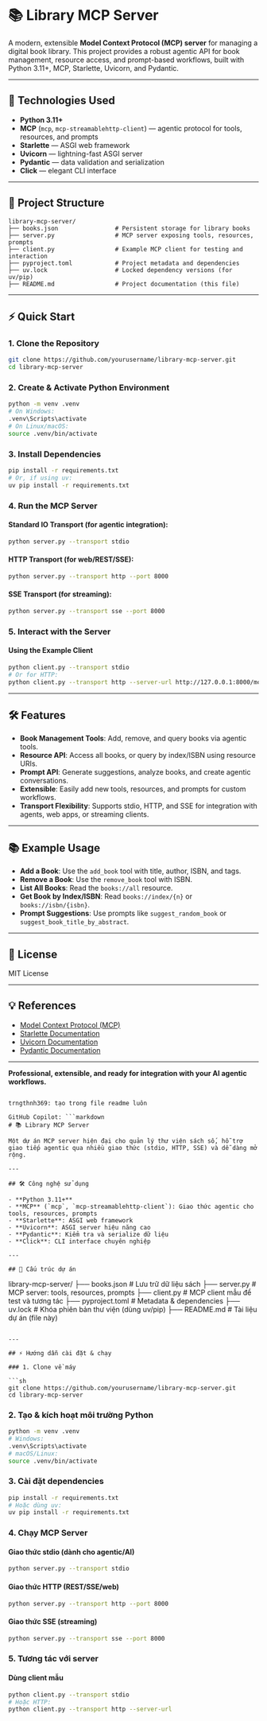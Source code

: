 # 📚 Library MCP Server

A modern, extensible **Model Context Protocol (MCP) server** for managing a digital book library. This project provides a robust agentic API for book management, resource access, and prompt-based workflows, built with Python 3.11+, MCP, Starlette, Uvicorn, and Pydantic.

---

## 🚀 Technologies Used

- **Python 3.11+**
- **MCP** (`mcp`, `mcp-streamablehttp-client`) — agentic protocol for tools, resources, and prompts
- **Starlette** — ASGI web framework
- **Uvicorn** — lightning-fast ASGI server
- **Pydantic** — data validation and serialization
- **Click** — elegant CLI interface

---

## 📁 Project Structure

```
library-mcp-server/
├── books.json                # Persistent storage for library books
├── server.py                 # MCP server exposing tools, resources, prompts
├── client.py                 # Example MCP client for testing and interaction
├── pyproject.toml            # Project metadata and dependencies
├── uv.lock                   # Locked dependency versions (for uv/pip)
├── README.md                 # Project documentation (this file)
```

---

## ⚡ Quick Start

### 1. Clone the Repository

```sh
git clone https://github.com/yourusername/library-mcp-server.git
cd library-mcp-server
```

### 2. Create & Activate Python Environment

```sh
python -m venv .venv
# On Windows:
.venv\Scripts\activate
# On Linux/macOS:
source .venv/bin/activate
```

### 3. Install Dependencies

```sh
pip install -r requirements.txt
# Or, if using uv:
uv pip install -r requirements.txt
```

### 4. Run the MCP Server

#### Standard IO Transport (for agentic integration):

```sh
python server.py --transport stdio
```

#### HTTP Transport (for web/REST/SSE):

```sh
python server.py --transport http --port 8000
```

#### SSE Transport (for streaming):

```sh
python server.py --transport sse --port 8000
```

### 5. Interact with the Server

#### Using the Example Client

```sh
python client.py --transport stdio
# Or for HTTP:
python client.py --transport http --server-url http://127.0.0.1:8000/mcp
```

---

## 🛠️ Features

- **Book Management Tools**: Add, remove, and query books via agentic tools.
- **Resource API**: Access all books, or query by index/ISBN using resource URIs.
- **Prompt API**: Generate suggestions, analyze books, and create agentic conversations.
- **Extensible**: Easily add new tools, resources, and prompts for custom workflows.
- **Transport Flexibility**: Supports stdio, HTTP, and SSE for integration with agents, web apps, or streaming clients.

---

## 📚 Example Usage

- **Add a Book**: Use the `add_book` tool with title, author, ISBN, and tags.
- **Remove a Book**: Use the `remove_book` tool with ISBN.
- **List All Books**: Read the `books://all` resource.
- **Get Book by Index/ISBN**: Read `books://index/{n}` or `books://isbn/{isbn}`.
- **Prompt Suggestions**: Use prompts like `suggest_random_book` or `suggest_book_title_by_abstract`.

---

## 📝 License

MIT License

---

## 💡 References

- [Model Context Protocol (MCP)](https://modelcontextprotocol.io/)
- [Starlette Documentation](https://www.starlette.io/)
- [Uvicorn Documentation](https://www.uvicorn.org/)
- [Pydantic Documentation](https://docs.pydantic.dev/)

---

**Professional, extensible, and ready for integration with your AI agentic workflows.**
```

trngthnh369: tạo trong file readme luôn

GitHub Copilot: ```markdown
# 📚 Library MCP Server

Một dự án MCP server hiện đại cho quản lý thư viện sách số, hỗ trợ giao tiếp agentic qua nhiều giao thức (stdio, HTTP, SSE) và dễ dàng mở rộng.

---

## 🛠 Công nghệ sử dụng

- **Python 3.11+**
- **MCP** (`mcp`, `mcp-streamablehttp-client`): Giao thức agentic cho tools, resources, prompts
- **Starlette**: ASGI web framework
- **Uvicorn**: ASGI server hiệu năng cao
- **Pydantic**: Kiểm tra và serialize dữ liệu
- **Click**: CLI interface chuyên nghiệp

---

## 📁 Cấu trúc dự án

```
library-mcp-server/
├── books.json                # Lưu trữ dữ liệu sách
├── server.py                 # MCP server: tools, resources, prompts
├── client.py                 # MCP client mẫu để test và tương tác
├── pyproject.toml            # Metadata & dependencies
├── uv.lock                   # Khóa phiên bản thư viện (dùng uv/pip)
├── README.md                 # Tài liệu dự án (file này)
```

---

## ⚡ Hướng dẫn cài đặt & chạy

### 1. Clone về máy

```sh
git clone https://github.com/yourusername/library-mcp-server.git
cd library-mcp-server
```

### 2. Tạo & kích hoạt môi trường Python

```sh
python -m venv .venv
# Windows:
.venv\Scripts\activate
# macOS/Linux:
source .venv/bin/activate
```

### 3. Cài đặt dependencies

```sh
pip install -r requirements.txt
# Hoặc dùng uv:
uv pip install -r requirements.txt
```

### 4. Chạy MCP Server

#### Giao thức stdio (dành cho agentic/AI)

```sh
python server.py --transport stdio
```

#### Giao thức HTTP (REST/SSE/web)

```sh
python server.py --transport http --port 8000
```

#### Giao thức SSE (streaming)

```sh
python server.py --transport sse --port 8000
```

### 5. Tương tác với server

#### Dùng client mẫu

```sh
python client.py --transport stdio
# Hoặc HTTP:
python client.py --transport http --server-url 

